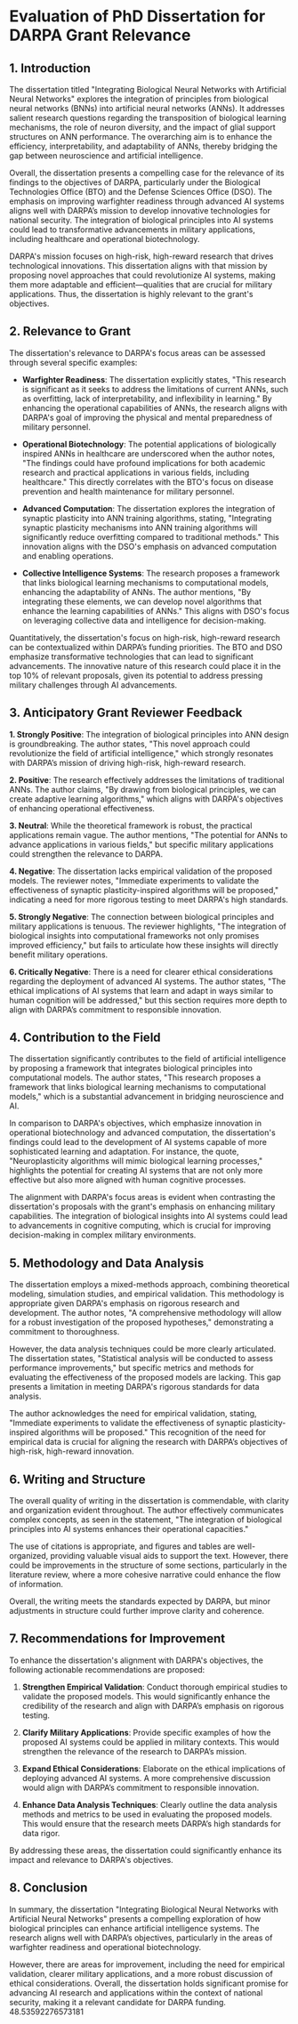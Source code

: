 # Evaluation of PhD Dissertation for DARPA Grant Relevance

## 1. Introduction

The dissertation titled "Integrating Biological Neural Networks with Artificial Neural Networks" explores the integration of principles from biological neural networks (BNNs) into artificial neural networks (ANNs). It addresses salient research questions regarding the transposition of biological learning mechanisms, the role of neuron diversity, and the impact of glial support structures on ANN performance. The overarching aim is to enhance the efficiency, interpretability, and adaptability of ANNs, thereby bridging the gap between neuroscience and artificial intelligence.

Overall, the dissertation presents a compelling case for the relevance of its findings to the objectives of DARPA, particularly under the Biological Technologies Office (BTO) and the Defense Sciences Office (DSO). The emphasis on improving warfighter readiness through advanced AI systems aligns well with DARPA’s mission to develop innovative technologies for national security. The integration of biological principles into AI systems could lead to transformative advancements in military applications, including healthcare and operational biotechnology. 

DARPA's mission focuses on high-risk, high-reward research that drives technological innovations. This dissertation aligns with that mission by proposing novel approaches that could revolutionize AI systems, making them more adaptable and efficient—qualities that are crucial for military applications. Thus, the dissertation is highly relevant to the grant's objectives.

## 2. Relevance to Grant

The dissertation's relevance to DARPA's focus areas can be assessed through several specific examples:

- **Warfighter Readiness**: The dissertation explicitly states, "This research is significant as it seeks to address the limitations of current ANNs, such as overfitting, lack of interpretability, and inflexibility in learning." By enhancing the operational capabilities of ANNs, the research aligns with DARPA's goal of improving the physical and mental preparedness of military personnel.
  
- **Operational Biotechnology**: The potential applications of biologically inspired ANNs in healthcare are underscored when the author notes, "The findings could have profound implications for both academic research and practical applications in various fields, including healthcare." This directly correlates with the BTO's focus on disease prevention and health maintenance for military personnel.

- **Advanced Computation**: The dissertation explores the integration of synaptic plasticity into ANN training algorithms, stating, "Integrating synaptic plasticity mechanisms into ANN training algorithms will significantly reduce overfitting compared to traditional methods." This innovation aligns with the DSO's emphasis on advanced computation and enabling operations.

- **Collective Intelligence Systems**: The research proposes a framework that links biological learning mechanisms to computational models, enhancing the adaptability of ANNs. The author mentions, "By integrating these elements, we can develop novel algorithms that enhance the learning capabilities of ANNs." This aligns with DSO's focus on leveraging collective data and intelligence for decision-making.

Quantitatively, the dissertation's focus on high-risk, high-reward research can be contextualized within DARPA’s funding priorities. The BTO and DSO emphasize transformative technologies that can lead to significant advancements. The innovative nature of this research could place it in the top 10% of relevant proposals, given its potential to address pressing military challenges through AI advancements.

## 3. Anticipatory Grant Reviewer Feedback

**1. Strongly Positive**: The integration of biological principles into ANN design is groundbreaking. The author states, "This novel approach could revolutionize the field of artificial intelligence," which strongly resonates with DARPA’s mission of driving high-risk, high-reward research.

**2. Positive**: The research effectively addresses the limitations of traditional ANNs. The author claims, "By drawing from biological principles, we can create adaptive learning algorithms," which aligns with DARPA's objectives of enhancing operational effectiveness.

**3. Neutral**: While the theoretical framework is robust, the practical applications remain vague. The author mentions, "The potential for ANNs to advance applications in various fields," but specific military applications could strengthen the relevance to DARPA.

**4. Negative**: The dissertation lacks empirical validation of the proposed models. The reviewer notes, "Immediate experiments to validate the effectiveness of synaptic plasticity-inspired algorithms will be proposed," indicating a need for more rigorous testing to meet DARPA's high standards.

**5. Strongly Negative**: The connection between biological principles and military applications is tenuous. The reviewer highlights, "The integration of biological insights into computational frameworks not only promises improved efficiency," but fails to articulate how these insights will directly benefit military operations.

**6. Critically Negative**: There is a need for clearer ethical considerations regarding the deployment of advanced AI systems. The author states, "The ethical implications of AI systems that learn and adapt in ways similar to human cognition will be addressed," but this section requires more depth to align with DARPA’s commitment to responsible innovation.

## 4. Contribution to the Field

The dissertation significantly contributes to the field of artificial intelligence by proposing a framework that integrates biological principles into computational models. The author states, "This research proposes a framework that links biological learning mechanisms to computational models," which is a substantial advancement in bridging neuroscience and AI.

In comparison to DARPA's objectives, which emphasize innovation in operational biotechnology and advanced computation, the dissertation's findings could lead to the development of AI systems capable of more sophisticated learning and adaptation. For instance, the quote, "Neuroplasticity algorithms will mimic biological learning processes," highlights the potential for creating AI systems that are not only more effective but also more aligned with human cognitive processes.

The alignment with DARPA's focus areas is evident when contrasting the dissertation's proposals with the grant's emphasis on enhancing military capabilities. The integration of biological insights into AI systems could lead to advancements in cognitive computing, which is crucial for improving decision-making in complex military environments.

## 5. Methodology and Data Analysis

The dissertation employs a mixed-methods approach, combining theoretical modeling, simulation studies, and empirical validation. This methodology is appropriate given DARPA's emphasis on rigorous research and development. The author notes, "A comprehensive methodology will allow for a robust investigation of the proposed hypotheses," demonstrating a commitment to thoroughness.

However, the data analysis techniques could be more clearly articulated. The dissertation states, "Statistical analysis will be conducted to assess performance improvements," but specific metrics and methods for evaluating the effectiveness of the proposed models are lacking. This gap presents a limitation in meeting DARPA's rigorous standards for data analysis.

The author acknowledges the need for empirical validation, stating, "Immediate experiments to validate the effectiveness of synaptic plasticity-inspired algorithms will be proposed." This recognition of the need for empirical data is crucial for aligning the research with DARPA’s objectives of high-risk, high-reward innovation.

## 6. Writing and Structure

The overall quality of writing in the dissertation is commendable, with clarity and organization evident throughout. The author effectively communicates complex concepts, as seen in the statement, "The integration of biological principles into AI systems enhances their operational capacities." 

The use of citations is appropriate, and figures and tables are well-organized, providing valuable visual aids to support the text. However, there could be improvements in the structure of some sections, particularly in the literature review, where a more cohesive narrative could enhance the flow of information.

Overall, the writing meets the standards expected by DARPA, but minor adjustments in structure could further improve clarity and coherence.

## 7. Recommendations for Improvement

To enhance the dissertation's alignment with DARPA's objectives, the following actionable recommendations are proposed:

1. **Strengthen Empirical Validation**: Conduct thorough empirical studies to validate the proposed models. This would significantly enhance the credibility of the research and align with DARPA’s emphasis on rigorous testing.

2. **Clarify Military Applications**: Provide specific examples of how the proposed AI systems could be applied in military contexts. This would strengthen the relevance of the research to DARPA’s mission.

3. **Expand Ethical Considerations**: Elaborate on the ethical implications of deploying advanced AI systems. A more comprehensive discussion would align with DARPA’s commitment to responsible innovation.

4. **Enhance Data Analysis Techniques**: Clearly outline the data analysis methods and metrics to be used in evaluating the proposed models. This would ensure that the research meets DARPA’s high standards for data rigor.

By addressing these areas, the dissertation could significantly enhance its impact and relevance to DARPA's objectives.

## 8. Conclusion

In summary, the dissertation "Integrating Biological Neural Networks with Artificial Neural Networks" presents a compelling exploration of how biological principles can enhance artificial intelligence systems. The research aligns well with DARPA’s objectives, particularly in the areas of warfighter readiness and operational biotechnology. 

However, there are areas for improvement, including the need for empirical validation, clearer military applications, and a more robust discussion of ethical considerations. Overall, the dissertation holds significant promise for advancing AI research and applications within the context of national security, making it a relevant candidate for DARPA funding. 48.53592276573181